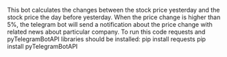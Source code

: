 This bot calculates the changes between the stock price yesterday and the stock price the day before yesterday.
When the price change is higher than 5%, the telegram bot will send a notification about the price change with related news about particular company.
To run this code requests and pyTelegramBotAPI libraries should be installed:
pip install requests
pip install pyTelegramBotAPI
